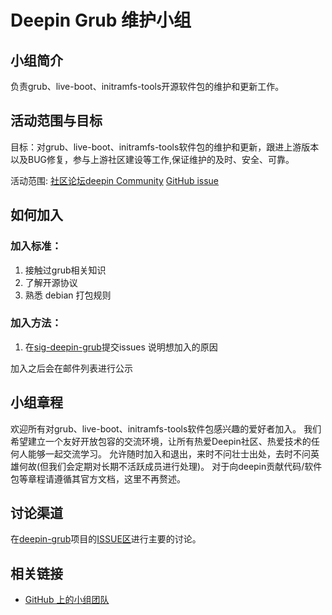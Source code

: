 <!--

请按照实际情况编辑此文件，以使内容适应您所要创建的 SIG 的实际情况，并在发起申请时删除此段注释。

请注意：

以下五段二级标题均为必须存在的段落。小组也可根据自身需求增加其它的段落和详细的描述，但不应删除此处的四个段落。

-->
# Deepin Grub 维护小组 

## 小组简介

负责grub、live-boot、initramfs-tools开源软件包的维护和更新工作。

## 活动范围与目标

目标：对grub、live-boot、initramfs-tools软件包的维护和更新，跟进上游版本以及BUG修复，参与上游社区建设等工作,保证维护的及时、安全、可靠。

活动范围: [社区论坛](https://bbs.deepin.org/)[deepin Community](https://github.com/deepin-community/) [GitHub issue](https://github.com/linuxdeepin/developer-center/issues)

## 如何加入

### 加入标准：

1. 接触过grub相关知识 
2. 了解开源协议
2. 熟悉 debian 打包规则

### 加入方法：

1. 在[sig-deepin-grub](https://github.com/deepin-community/sig-deepin-grub/issues)提交issues 说明想加入的原因

加入之后会在邮件列表进行公示

## 小组章程

欢迎所有对grub、live-boot、initramfs-tools软件包感兴趣的爱好者加入。
我们希望建立一个友好开放包容的交流环境，让所有热爱Deepin社区、热爱技术的任何人能够一起交流学习。
允许随时加入和退出，来时不问壮士出处，去时不问英雄何故(但我们会定期对长期不活跃成员进行处理)。
对于向deepin贡献代码/软件包等章程请遵循其官方文档，这里不再赘述。


## 讨论渠道

在[deepin-grub](https://github.com/deepin-community/sig-deepin-grub)项目的[ISSUE区](https://github.com/deepin-community/sig-deepin-grub/issues)进行主要的讨论。

## 相关链接

- [GitHub 上的小组团队](https://github.com/orgs/deepin-community/teams/sig-deepin-grub)
